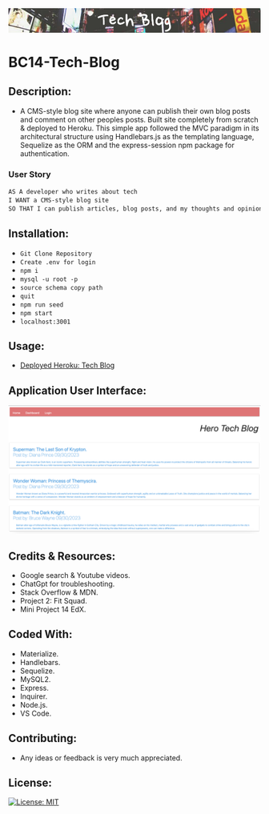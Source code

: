 <img src="./public/assets/images/banner.png">

# BC14-Tech-Blog

## Description:
* A CMS-style blog site where anyone can publish their own blog posts and comment on other peoples posts. Built site completely from scratch & deployed to Heroku. This simple app followed the MVC paradigm in its architectural structure using Handlebars.js as the templating language, Sequelize as the ORM and the express-session npm package for authentication.

### User Story

```md
AS A developer who writes about tech
I WANT a CMS-style blog site
SO THAT I can publish articles, blog posts, and my thoughts and opinions
```

## Installation:
* `Git Clone Repository`
* `Create .env for login`
* `npm i`
* `mysql -u root -p`
* `source schema copy path`
* `quit`
* `npm run seed`
* `npm start`
* `localhost:3001`

## Usage:
* [Deployed Heroku: Tech Blog]()

## Application User Interface:
<img src="./public/assets/images/screenshot.png">

## Credits & Resources:
* Google search & Youtube videos.
* ChatGpt for troubleshooting.
* Stack Overflow & MDN.
* Project 2: Fit Squad.
* Mini Project 14 EdX.

## Coded With:
* Materialize.
* Handlebars.
* Sequelize.
* MySQL2.
* Express.
* Inquirer.
* Node.js.
* VS Code.

## Contributing:
* Any ideas or feedback is very much appreciated.

## License:
[![License: MIT](https://img.shields.io/badge/License-MIT-yellow.svg)](https://opensource.org/licenses/MIT)